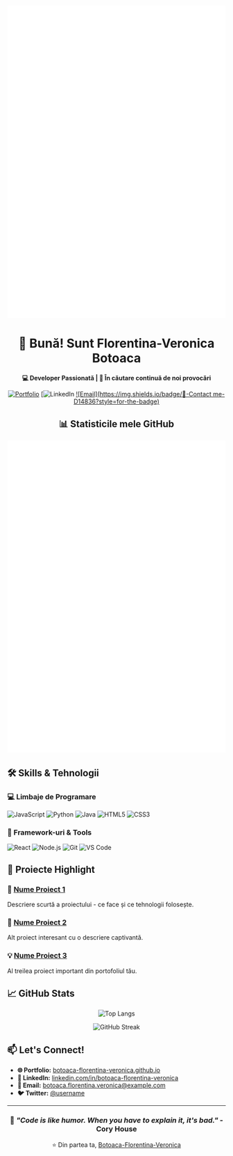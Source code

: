 ![Metrics](https://github.com/Botoaca-Florentina-Veronica/Vera-Botoaca/blob/master/github-metrics.svg)

<div align="center">

# 👋 Bună! Sunt Florentina-Veronica Botoaca

**💻 Developer Passionată | 🌟 În căutare continuă de noi provocări**

[![Portfolio](https://img.shields.io/badge/🌐-Portfolio-blue?style=for-the-badge)](https://vera-botoaca.netlify.app/)
[![LinkedIn](https://www.linkedin.com/in/florentina-veronica-bo%C8%9Boac%C4%83-376374260/)
[![Email](https://img.shields.io/badge/📧-Contact me-D14836?style=for-the-badge)](mailto:botoaca.florentina.veronica@example.com)

## 📊 Statisticile mele GitHub

![Metrics](https://github.com/Botoaca-Florentina-Veronica/Vera-Botoaca/blob/master/github-metrics.svg)

</div>

## 🛠️ Skills & Tehnologii

### **💻 Limbaje de Programare**
![JavaScript](https://img.shields.io/badge/JavaScript-F7DF1E?style=flat&logo=javascript&logoColor=black)
![Python](https://img.shields.io/badge/Python-3776AB?style=flat&logo=python&logoColor=white)
![Java](https://img.shields.io/badge/Java-007396?style=flat&logo=java&logoColor=white)
![HTML5](https://img.shields.io/badge/HTML5-E34F26?style=flat&logo=html5&logoColor=white)
![CSS3](https://img.shields.io/badge/CSS3-1572B6?style=flat&logo=css3&logoColor=white)

### **🚀 Framework-uri & Tools**
![React](https://img.shields.io/badge/React-61DAFB?style=flat&logo=react&logoColor=black)
![Node.js](https://img.shields.io/badge/Node.js-339933?style=flat&logo=node.js&logoColor=white)
![Git](https://img.shields.io/badge/Git-F05032?style=flat&logo=git&logoColor=white)
![VS Code](https://img.shields.io/badge/VS_Code-007ACC?style=flat&logo=visual-studio-code&logoColor=white)

## 🌟 Proiecte Highlight

### **🎯 [Nume Proiect 1](https://github.com/Botoaca-Florentina-Veronica/proiect-1)**
Descriere scurtă a proiectului - ce face și ce tehnologii folosește.

### **🚀 [Nume Proiect 2](https://github.com/Botoaca-Florentina-Veronica/proiect-2)**
Alt proiect interesant cu o descriere captivantă.

### **💡 [Nume Proiect 3](https://github.com/Botoaca-Florentina-Veronica/proiect-3)**
Al treilea proiect important din portofoliul tău.

## 📈 GitHub Stats

<div align="center">

![Top Langs](https://github-readme-stats.vercel.app/api/top-langs/?username=Botoaca-Florentina-Veronica&layout=compact&theme=radical)

![GitHub Streak](https://streak-stats.demolab.com/?user=Botoaca-Florentina-Veronica&theme=radical)

</div>

## 📫 Let's Connect!

- **🌐 Portfolio:** [botoaca-florentina-veronica.github.io](https://botoaca-florentina-veronica.github.io/)
- **💼 LinkedIn:** [linkedin.com/in/botoaca-florentina-veronica](https://linkedin.com/in/botoaca-florentina-veronica)
- **📧 Email:** [botoaca.florentina.veronica@example.com](mailto:botoaca.florentina.veronica@example.com)
- **🐦 Twitter:** [@username](https://twitter.com/username)

---

<div align="center">

### 💫 *"Code is like humor. When you have to explain it, it's bad."* - Cory House

⭐ Din partea ta, [Botoaca-Florentina-Veronica](https://github.com/Botoaca-Florentina-Veronica)

</div>
